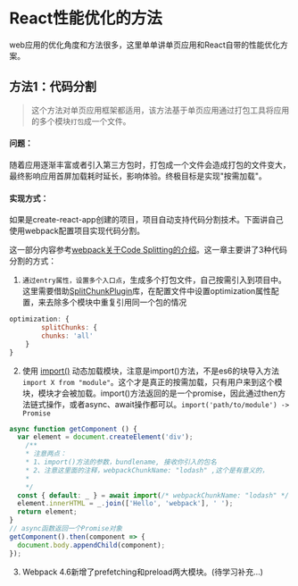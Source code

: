 # React性能优化的方法

web应用的优化角度和方法很多，这里单单讲单页应用和React自带的性能优化方案。

## 方法1：代码分割

> 这个方法对单页应用框架都适用，该方法基于单页应用通过打包工具将应用的多个模块`打包`成一个文件。

#### 问题：

随着应用逐渐丰富或者引入第三方包时，打包成一个文件会造成打包的文件变大，最终影响应用首屏加载耗时延长，影响体验。终极目标是实现"按需加载"。

#### 实现方式：

如果是create-react-app创建的项目，项目自动支持代码分割技术。下面讲自己使用webpack配置项目实现代码分割。

这一部分内容参考[webpack关于Code Splitting的介绍](<https://webpack.js.org/guides/code-splitting/>)。这一章主要讲了3种代码分割的方式：

1. `通过entry属性，设置多个入口点`，生成多个打包文件，自己按需引入到项目中。这里需要借助[SplitChunkPlugin](https://webpack.js.org/plugins/split-chunks-plugin/)库，在配置文件中设置optimization属性配置，来去除多个模块中重复引用同一个包的情况

```javascript
optimization: {
		splitChunks: {
		chunks: 'all'
	}
}
```

2. 使用 [import()](https://webpack.js.org/api/module-methods#import/) 动态加载模块，注意是import()方法，不是es6的块导入方法`import X from "module"`。这个才是真正的按需加载，只有用户来到这个模块，模块才会被加载。import()方法返回的是一个promise，因此通过then方法链式操作，或者async、await操作都可以。`import('path/to/module') -> Promise`

```js 
async function getComponent () {
  var element = document.createElement('div');
	/**
	* 注意两点： 
	* 1、import()方法的参数，bundlename, 接收你引入的包名
	* 2、注意这里面的注释，webpackChunkName: "lodash" ,这个是有意义的，		webpackChunkName的值将会使独立包名被设置为lodash.bundle.js，如果你不写这个注释，那输出的独立包将会是[id].bundle.js。这里增加了可读性
	* 
	*/
  const { default: _ } = await import(/* webpackChunkName: "lodash" */ 'lodash');
  element.innerHTML = _.join(['Hello', 'webpack'], ' ');
  return element;
}
// async函数返回一个Promise对象
getComponent().then(component => {
  document.body.appendChild(component);
});
```

3. Webpack 4.6新增了prefetching和preload两大模块。(待学习补充...)







